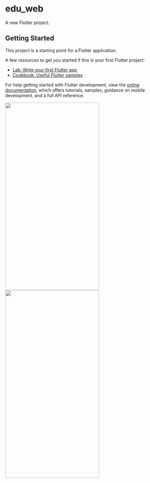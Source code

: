 # edu_web

A new Flutter project.

## Getting Started

This project is a starting point for a Flutter application.

A few resources to get you started if this is your first Flutter project:

- [Lab: Write your first Flutter app](https://docs.flutter.dev/get-started/codelab)
- [Cookbook: Useful Flutter samples](https://docs.flutter.dev/cookbook)

For help getting started with Flutter development, view the
[online documentation](https://docs.flutter.dev/), which offers tutorials,
samples, guidance on mobile development, and a full API reference.


<img src="https://github.com/userdixit/edu_web/assets/120080979/7882b17a-8fa6-49d0-b503-a56855d58665" width="300" height="600">


<img src="https://github.com/userdixit/edu_web/assets/120080979/8b733c3f-bea3-48dd-b42f-615b8be8833c" width="300" height="600">
